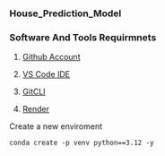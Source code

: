 ### House_Prediction_Model

### Software And Tools Requirmnets 
1. [Github Account](https://github.com)

2. [VS Code IDE](https://code.visualstudio.com/)

3. [GitCLI](https://git-scm.com/book/en/v2/Getting-Started-The-Command-Line)

4. [Render](https://render.com/)

Create a new enviroment

```
conda create -p venv python==3.12 -y

``` 